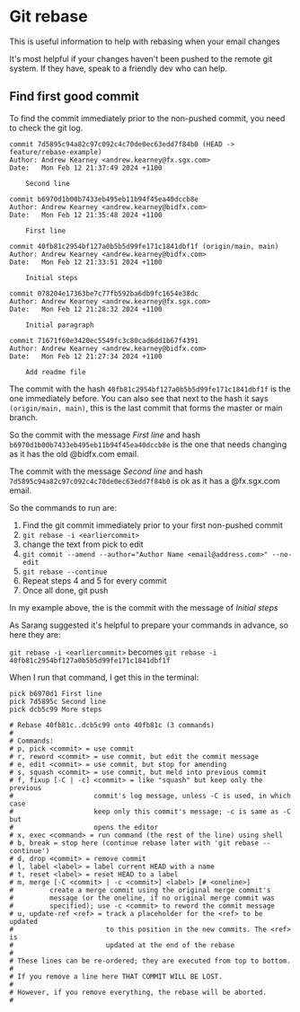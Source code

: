 # Git rebase
This is useful information to help with rebasing when your email changes

It's most helpful if your changes haven't been pushed to the remote git system. 
If they have, speak to a friendly dev who can help.

## Find first good commit
To find the commit immediately prior to the non-pushed commit, you need to check
the git log.

```
commit 7d5895c94a82c97c092c4c70de0ec63edd7f84b0 (HEAD -> feature/rebase-example)
Author: Andrew Kearney <andrew.kearney@fx.sgx.com>
Date:   Mon Feb 12 21:37:49 2024 +1100

    Second line

commit b6970d1b00b7433eb495eb11b94f45ea40dccb8e
Author: Andrew Kearney <andrew.kearney@bidfx.com>
Date:   Mon Feb 12 21:35:48 2024 +1100

    First line

commit 40fb81c2954bf127a0b5b5d99fe171c1841dbf1f (origin/main, main)
Author: Andrew Kearney <andrew.kearney@bidfx.com>
Date:   Mon Feb 12 21:33:51 2024 +1100

    Initial steps

commit 078204e17363be7c77fb592ba6db9fc1654e38dc
Author: Andrew Kearney <andrew.kearney@fx.sgx.com>
Date:   Mon Feb 12 21:28:32 2024 +1100

    Initial paragraph

commit 71671f60e3420ec5549fc3c80cad6dd1b67f4391
Author: Andrew Kearney <andrew.kearney@bidfx.com>
Date:   Mon Feb 12 21:27:34 2024 +1100

    Add readme file
```

The commit with the hash `40fb81c2954bf127a0b5b5d99fe171c1841dbf1f` is the one immediately
before. You can also see that next to the hash it says `(origin/main, main)`, this is the
last commit that forms the master or main branch.

So the commit with the message *First line* and hash `b6970d1b00b7433eb495eb11b94f45ea40dccb8e`
is the one that needs changing as it has the old @bidfx.com email.

The commit with the message *Second line* and hash `7d5895c94a82c97c092c4c70de0ec63edd7f84b0`
is ok as it has a @fx.sgx.com email.

So the commands to run are:

1. Find the git commit immediately prior to your first non-pushed commit
2. `git rebase -i <earliercommit>`
3. change the text from pick to edit
4. `git commit --amend --author="Author Name <email@address.com>" --no-edit`
5. `git rebase --continue`
6. Repeat steps 4 and 5 for every commit
7. Once all done, git push

In my example above, the <earliercommit> is the commit with the message of *Initial steps*

As Sarang suggested it's helpful to prepare your commands in advance, so here they are:

`git rebase -i <earliercommit>` becomes `git rebase -i 40fb81c2954bf127a0b5b5d99fe171c1841dbf1f`

When I run that command, I get this in the terminal:

```
pick b6970d1 First line
pick 7d5895c Second line
pick dcb5c99 More steps

# Rebase 40fb81c..dcb5c99 onto 40fb81c (3 commands)
#
# Commands:
# p, pick <commit> = use commit
# r, reword <commit> = use commit, but edit the commit message
# e, edit <commit> = use commit, but stop for amending
# s, squash <commit> = use commit, but meld into previous commit
# f, fixup [-C | -c] <commit> = like "squash" but keep only the previous
#                    commit's log message, unless -C is used, in which case
#                    keep only this commit's message; -c is same as -C but
#                    opens the editor
# x, exec <command> = run command (the rest of the line) using shell
# b, break = stop here (continue rebase later with 'git rebase --continue')
# d, drop <commit> = remove commit
# l, label <label> = label current HEAD with a name
# t, reset <label> = reset HEAD to a label
# m, merge [-C <commit> | -c <commit>] <label> [# <oneline>]
#         create a merge commit using the original merge commit's
#         message (or the oneline, if no original merge commit was
#         specified); use -c <commit> to reword the commit message
# u, update-ref <ref> = track a placeholder for the <ref> to be updated
#                       to this position in the new commits. The <ref> is
#                       updated at the end of the rebase
#
# These lines can be re-ordered; they are executed from top to bottom.
#
# If you remove a line here THAT COMMIT WILL BE LOST.
#
# However, if you remove everything, the rebase will be aborted.
#
```